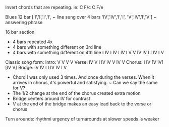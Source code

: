 Invert chords that are repeating. ie: C F/c C F/e

Blues 12 bar
['I','I','I','I', ~ line sung over 4 bars
'IV','IV','I','I', 
'V','IV','I','V'] ~ answering phrase

16 bar section
  - 4 bars repeated 4x
  - 4 bars with something different on 3rd line
  - 4 bars with something different on 4th line
I IV I IV
I IV I V
V IV IV I
I IV I V

Classic song form:
Intro:
 V V V V
Verse:
 IV V I IV
 IV V IV V
Chorus:
 I IV [V IV] [IV V]
Bridge:
 IV IV I I
 IV IV I V

- Chord I was only used 3 times. And once during the verses. When it arrives in chorus, it's powerful and satisfying. ~ Can we say the same for V?
- The 1/2 change at the end of the chorus created extra motion
- Bridge centers around IV for contrast
- V at the end of the bridge makes an easy lead back to the verse or chorus

Turn arounds: rhythmi urgency of turnarounds at slower speeds is weaker